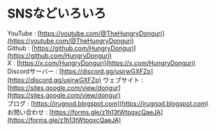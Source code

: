 # SNSなどいろいろ
YouTube : [https://youtube.com/@TheHungryDonguri](https://youtube.com/@TheHungryDonguri)  
Github : [https://github.com/HungryDonguri](https://github.com/HungryDonguri)  
X : [https://x.com/HungryDonguri](https://x.com/HungryDonguri)  
Discordサーバー : [https://discord.gg/usjrwGXFZp](https://discord.gg/usjrwGXFZp)
ウェブサイト : [https://sites.google.com/view/dongur](https://sites.google.com/view/dongur)  
ブログ : [https://irugnod.blogspot.com](https://irugnod.blogspot.com)  
お問い合わせ : [https://forms.gle/z1h13tWtpqxcQaeJA](https://forms.gle/z1h13tWtpqxcQaeJA)

